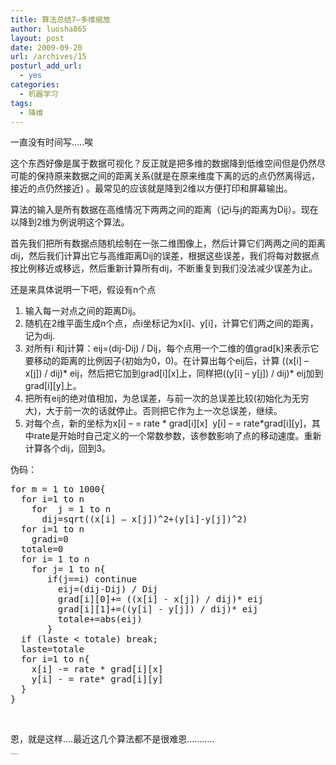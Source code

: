 ```yaml
---
title: 算法总结7—多维缩放
author: luosha865
layout: post
date: 2009-09-20
url: /archives/15
posturl_add_url:
  - yes
categories:
  - 机器学习
tags:
  - 降维
---
```

一直没有时间写…..唉

这个东西好像是属于数据可视化？反正就是把多维的数据降到低维空间但是仍然尽可能的保持原来数据之间的距离关系(就是在原来维度下离的远的点仍然离得远，接近的点仍然接近) 。最常见的应该就是降到2维以方便打印和屏幕输出。

算法的输入是所有数据在高维情况下两两之间的距离（记i与j的距离为Dij）。现在以降到2维为例说明这个算法。

首先我们把所有数据点随机绘制在一张二维图像上，然后计算它们两两之间的距离dij，然后我们计算出它与高维距离Dij的误差，根据这些误差，我们将每对数据点按比例移近或移远，然后重新计算所有dij，不断重复到我们没法减少误差为止。

还是来具体说明一下吧，假设有n个点

  1. 输入每一对点之间的距离Dij。
  2. 随机在2维平面生成n个点，点i坐标记为x[i]、y[i]，计算它们两之间的距离，记为dij.
  3. 对所有i 和j计算：eij=(dij-Dij) / Dij，每个点用一个二维的值grad\[k]来表示它要移动的距离的比例因子(初始为0，0)。在计算出每个eij后，计算 ((x[i] &#8211; x[j]) / dij)\* eij，然后把它加到grad[i\]\[x\]上，同样把((y\[i] &#8211; y[j]) / dij)\* eij加到grad[i\]\[y\]上。
  4. 把所有eij的绝对值相加，为总误差，与前一次的总误差比较(初始化为无穷大)，大于前一次的话就停止。否则把它作为上一次总误差，继续。
  5. 对每个点，新的坐标为x\[i] &#8211; = rate \* grad[i\]\[x\]  y\[i] &#8211; = rate\*grad[i\]\[y\]，其中rate是开始时自己定义的一个常数参数，该参数影响了点的移动速度。重新计算各个dij，回到3。

伪码：

<pre class="lang:vim decode:true ">for m = 1 to 1000{
  for i=1 to n
    for  j = 1 to n
      dij=sqrt((x[i] – x[j])^2+(y[i]-y[j])^2)
  for i=1 to n
    gradi=0
  totale=0
  for i= 1 to n
    for j= 1 to n{
       if(j==i) continue
         eij=(dij-Dij) / Dij
         grad[i][0]+= ((x[i] - x[j]) / dij)* eij
         grad[i][1]+=((y[i] - y[j]) / dij)* eij
         totale+=abs(eij)
       }
  if (laste &lt; totale) break;
  laste=totale
  for i=1 to n{
    x[i] -= rate * grad[i][x]
    y[i] - = rate* grad[i][y]
  }
}</pre>

&nbsp;

恩，就是这样….最近这几个算法都不是很难恩………..

<p style="margin:0;padding:0;height:1px;overflow:hidden;">
  <a href="http://www.wumii.com/widget/relatedItems" style="border:0;"><img src="http://static.wumii.cn/images/pixel.png" alt="无觅相关文章插件，快速提升流量" style="border:0;padding:0;margin:0;" /></a>
</p>